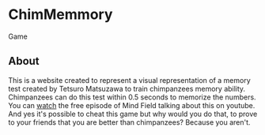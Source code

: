 # ChimMemmory
Game
## About

This is a website created to represent a visual representation of a memory test 
created by Tetsuro Matsuzawa to train chimpanzees memory ability. 
Chimpanzees can do this test within 0.5 seconds to memorize the numbers. 
You can [watch](https://www.youtube.com/watch?v=ktkjUjcZid0) 
the free episode of Mind Field talking about this on youtube. 
And yes it's possible to cheat this game but why would you do that, 
to prove to your friends that you are better than chimpanzees? Because you aren't.
